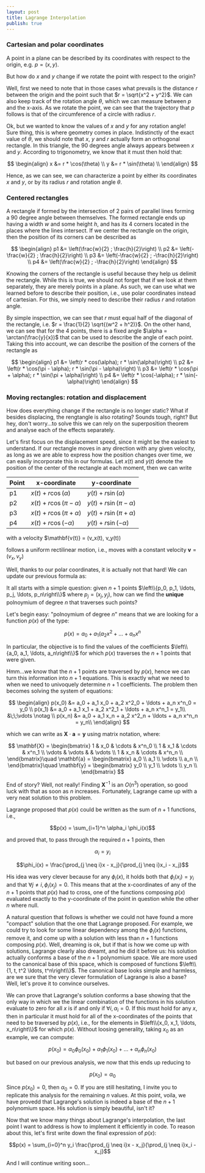 ```yaml
---
layout: post
title: Lagrange Interpolation
publish: true
---
```


### Cartesian and polar coordinates

A point in a plane can be described by its coordinates with respect to the origin, e.g. $p = (x, y)$. 

But how do $x$ and $y$ change if we rotate the point with respect to the origin? 

Well, first we need to note that in those cases what prevails is the distance $r$ between the origin and the point such that $r = \sqrt{x^2 + y^2}$. We can also keep track of the rotation angle $\theta$, which we can measure between $p$ and the x-axis. As we rotate the point, we can see that the trajectory that $p$ follows is that of the circumference of a circle with radius $r$.

Ok, but we wanted to know the values of $x$ and $y$ for any rotation angle! Sure thing, this is where geometry comes in place. Indistinctly of the exact value of $\theta$, we should note that $x$, $y$ and $r$ actually form an orthogonal rectangle. In this triangle, the 90 degrees angle always  appears between $x$ and $y$. According to trigonometry, we know that it must then hold that:

$$
\begin{align}
x &= r * \cos(\theta) \\
y &= r * \sin(\theta) \\
\end{align}
$$

Hence, as we can see, we can characterize a point by either its coordinates $x$ and $y$, or by its radius $r$ and rotation angle $\theta$.

### Centered rectangles

A rectangle if formed by the intersection of 2 pairs of parallel lines forming a 90 degree angle between themselves. The formed rectangle ends up having a width $w$ and some height $h$, and has its 4 corners located in the places where the lines intersect. If we center the rectangle on the origin, then the position of its corners can be described as

$$
\begin{align}
p1 &= \left(\frac{w}{2} ; \frac{h}{2}\right) \\
p2 &= \left(-\frac{w}{2} ; \frac{h}{2}\right) \\
p3 &= \left(-\frac{w}{2} ; -\frac{h}{2}\right) \\
p4 &= \left(\frac{w}{2}  ; -\frac{h}{2}\right)
\end{align}
$$

Knowing the corners of the rectangle is useful because they help us delimit the rectangle. While this is true, we should not forget that if we look at them separately, they are merely points in a plane. As such, we can use what we learned before to describe their position, i.e., use polar coordinates instead of cartesian. For this, we simply need to describe their radius $r$ and rotation angle. 

By simple inspecttion, we can see that $r$ must equal half of the diagonal of the rectangle, i.e. $r = \frac{1}{2} \sqrt{(w^2 + h^2)}$. On the other hand, we can see that for the 4 points, there is a fixed angle $\alpha = \arctan(\frac{y}{x})$ that can be used to describe the angle of each point. Taking this into account, we can describe the position of the corners of the rectangle as 

$$
\begin{align}
p1 &= \left(r * cos(\alpha); r * \sin(\alpha)\right) \\
p2 &= \left(r * \cos(\pi - \alpha); r * \sin(\pi - \alpha)\right) \\
p3 &= \left(r * \cos(\pi + \alpha); r * \sin(\pi + \alpha)\right) \\
p4 &= \left(r * \cos(-\alpha); r * \sin(-\alpha)\right)
\end{align}
$$

### Moving rectangles: rotation and displacement

How does everything change if the rectangle is no longer static? What if besides displacing, the rengtangle is also rotating? Sounds tough, right? But hey, don't worry...to solve this we can rely on the superposition theorem and analyse each of the effects separately.

Let's first focus on the displacement speed, since it might be the easiest to understand. If our rectangle moves in any direction with any given velocity, as long as we are able to express how the position changes over time, we can easily incorporate this in our formulas. Let $x(t)$ and $y(t)$ denote the position of the center of the rectangle at each moment, then we can write

<!---
$$
\begin{align}
p1 &= \left(x(t) + r * cos(\alpha); y(t) + r * \sin(\alpha)\right)\\
p2 &= \left(x(t) + r * \cos(\pi - \alpha); y(t) + r * \sin(\pi - \alpha)\right) \\
p3 &= \left(x(t) + r * \cos(\pi + \alpha); y(t) + r * \sin(\pi + \alpha)\right) \\
p4 &= \left(x(t) + r * \cos(-\alpha); y(t) + r * \sin(-\alpha)\right)
\end{align}
$$
-->

| Point | x-coordinate                 | y-coordinate                 |
|-------|-----------------------------|-----------------------------|
| p1    | $x(t) + r \cos(\alpha)$     | $y(t) + r \sin(\alpha)$     |
| p2    | $x(t) + r \cos(\pi - \alpha)$ | $y(t) + r \sin(\pi - \alpha)$ |
| p3    | $x(t) + r \cos(\pi + \alpha)$ | $y(t) + r \sin(\pi + \alpha)$ |
| p4    | $x(t) + r \cos(-\alpha)$    | $y(t) + r \sin(-\alpha)$    |


with a velocity $\mathbf{v(t)} = (v_x(t), v_y(t))

follows a uniform rectilinear motion, i.e., moves with a constant velocity $\mathbf{v} = (v_x, v_y)$

Well, thanks to our polar coordinates, it is actually not that hard! We can update our previous formula as:


It all starts with a simple question: given $n + 1$ points $\left\\{p_0, p_1, \ldots, p_j, \ldots,  p_n\right\\}$ where $p_j = (x_j, y_j)$, how can we find the **unique** polnoymium of degree $n$ that traverses such points?

Let's begin easy: "polnoymium of degree $n$" means that we are looking for a function $p(x)$ of the type:

$$p(x) = a_0 + a_1 ( a_2 x^2 + \ldots + a_n x^n$$

In particular, the objective is to find the values of the coefficients $\left\\{a_0, a_1, \ldots, a_n\right\\}$ for which $p(x)$ traverses the $n +1$ points that were given.

Hmm...we know that the $n + 1$ points are traversed by $p(x)$, hence we can turn this information into $n + 1$ equations. This is exactly what we need to when we need to univoquely determine $n + 1$ coefficients. The problem then becomes solving the system of equations:

$$
\begin{align}
p(x_0) &= a_0 + a_1 x_0 + a_2 x^2_0 + \ldots + a_n x^n_0 = y_0 \\
p(x_1) &= a_0 + a_1 x_1 + a_2 x^2_1 + \ldots + a_n x^n_1 = y_1\\
&\;\;\vdots \notag \\
p(x_n) &= a_0 + a_1 x_n + a_2 x^2_n + \ldots + a_n x^n_n = y_n\\
\end{align}
$$

which we can write as $\mathbf{X} \cdot \mathbf{a} = \mathbf{y}$ using matrix notation, where:

$$
\mathbf{X} = \begin{bmatrix}
1 & x_0 & \cdots & x^n_0 \\
1 & x_1 & \cdots & x^n_1 \\
\vdots & \vdots & & \vdots \\
1 & x_n & \cdots & x^n_n \\
\end{bmatrix}\quad
\mathbf{a}  = \begin{bmatrix}
a_0 \\
a_1 \\
\vdots \\
a_n \\
\end{bmatrix}\quad
\mathbf{y}  = \begin{bmatrix}
y_0 \\
y_1 \\
\vdots \\
y_n \\
\end{bmatrix}
$$

End of story? Well, not really! Finding $\mathbf{X}^{-1}$ is an $O(n^3)$ operation, so good luck with that as soon as $n$ increases. Fortunately, Lagrange came up with a very neat solution to this problem.

Lagrange proposed that $p(x)$ could be written as the sum of $n + 1$ functions, i.e., 

$$p(x) = \sum_{i=1}^n \alpha_i \phi_i(x)$$

and proved that, to pass through the required $n + 1$ points, then

$$\alpha_i = y_i$$

$$\phi_i(x) = \frac{\prod_{j \neq i}x - x_j}{\prod_{j \neq i}x_i - x_j}$$

His idea was very clever because for any $\phi_i(x)$, it holds both that $\phi_i(x_i) = y_i$ and that $\forall j \neq i, \, \phi_i(x_j) = 0$. This means that at the x-coordinates of any of the $n + 1$ points that $p(x)$ had to cross, one of the functions composing $p(x)$ evaluated exactly to the y-coordinate of the point in question while the other $n$ where null.

A natural question that follows is whether we could not have found a more "compact" solution that the one that Lagrange proposed. For example, we could try to look for some linear dependency among the $\phi_i(x)$ functions, remove it, and come up with a solution with less than $n + 1$ functions composing $p(x)$. Well, dreaming is ok, but if that is how we come up with solutions, Lagrange clearly also dreamt, and he did it before us: his solution actually conforms a base of the $n + 1$ polynomium space. We are more used to the canonical base of this space, which is composed of functions $\left\\{1, t, t^2 \ldots, t^n\right\\}$. The canonical base looks simple and harmless, are we sure that the very clever formulation of Lagrange is also a base? Well, let's prove it to convince ourselves.

We can prove that Lagrange's solution conforms a base showing that the only way in which we the linear combination of the functions in his solution evaluate to zero for all $x$ is if and only if $\forall i, \alpha_i = 0$. If this must hold for any $x$, then in particular it must hold for all of the x-coordinates of the points that need to be traversed by $p(x)$, i.e., for the elements in $\left\\{x_0, x_1, \ldots, x_n\right\\}$ for which $p(x)$. Without loosing generality, taking $x_0$ as an example, we can compute: 

$$p(x_0) = \alpha_0 \phi_0(x_0) + \alpha_1 \phi_1(x_0) + \ldots + \alpha_n \phi_n(x_0)$$

but based on our previous analysis, we now that this ends up reducing to

$$p(x_0) = \alpha_0$$

Since $p(x_0) = 0$, then $\alpha_0 = 0$. If you are still hesitating, I invite you to replicate this analysis for the remaining $n$ values. At this point, voila, we have provedd that Lagrange's solution is indeed a base of the $n + 1$ polynomium space. His solution is simply beautiful, isn't it?

Now that we know many things about Lagrange's interpolation, the last point I want to address is how to implement it efficiently in code. To reason about this, let's first write down the final expression of $p(x)$:

$$p(x) = \sum_{i=0}^n y_i \frac{\prod_{j \neq i}x - x_j}{\prod_{j \neq i}x_i - x_j}$$

And I will continue writing soon...

